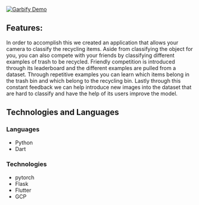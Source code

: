 
[![Garbify Demo](https://i.imgur.com/dUSnc1Z.png)](http://www.youtube.com/watch?v=KQOZPOx3Blc "Garbify")




## Features:
In order to accomplish this we created an application that allows your camera to classify the recycling items. Aside from classifying the object for you, you can also compete with your friends by classifying different examples of trash to be recycled. Friendly competition is introduced through its leaderboard and the different examples are pulled from a dataset. Through repetitive examples you can learn which items belong in the trash bin and which belong to the recycling bin. Lastly through this constant feedback we can help introduce new images into the dataset that are hard to classify and have the help of its users improve the model.

## Technologies and Languages 
### Languages
- Python
- Dart

### Technologies
- pytorch
- Flask
- Flutter
- GCP
